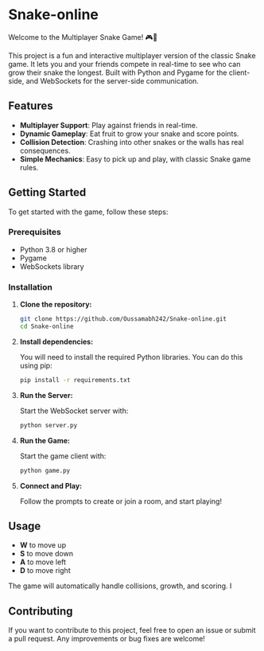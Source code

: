 # Snake-online

Welcome to the Multiplayer Snake Game! 🎮🐍

This project is a fun and interactive multiplayer version of the classic Snake game. It lets you and your friends compete in real-time to see who can grow their snake the longest. Built with Python and Pygame for the client-side, and WebSockets for the server-side communication.

## Features

- **Multiplayer Support**: Play against friends in real-time.
- **Dynamic Gameplay**: Eat fruit to grow your snake and score points.
- **Collision Detection**: Crashing into other snakes or the walls has real consequences.
- **Simple Mechanics**: Easy to pick up and play, with classic Snake game rules.

## Getting Started

To get started with the game, follow these steps:

### Prerequisites

- Python 3.8 or higher
- Pygame
- WebSockets library

### Installation

1. **Clone the repository:**

    ```bash
    git clone https://github.com/Oussamabh242/Snake-online.git
    cd Snake-online
    ```

2. **Install dependencies:**

    You will need to install the required Python libraries. You can do this using pip:

    ```bash
    pip install -r requirements.txt
    ```

3. **Run the Server:**

    Start the WebSocket server with:

    ```bash
    python server.py
    ```

4. **Run the Game:**

    Start the game client with:

    ```bash
    python game.py
    ```

5. **Connect and Play:**

    Follow the prompts to create or join a room, and start playing!

## Usage

- **W** to move up
- **S** to move down
- **A** to move left
- **D** to move right

The game will automatically handle collisions, growth, and scoring. I

## Contributing

If you want to contribute to this project, feel free to open an issue or submit a pull request. Any improvements or bug fixes are welcome!
